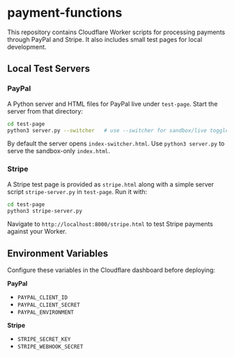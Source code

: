 # payment-functions

This repository contains Cloudflare Worker scripts for processing payments through PayPal and Stripe. It also includes small test pages for local development.

## Local Test Servers

### PayPal

A Python server and HTML files for PayPal live under `test-page`. Start the server from that directory:

```bash
cd test-page
python3 server.py --switcher   # use --switcher for sandbox/live toggle
```

By default the server opens `index-switcher.html`. Use `python3 server.py` to serve the sandbox-only `index.html`.

### Stripe

A Stripe test page is provided as `stripe.html` along with a simple server script `stripe-server.py` in `test-page`.
Run it with:

```bash
cd test-page
python3 stripe-server.py
```

Navigate to `http://localhost:8000/stripe.html` to test Stripe payments against your Worker.

## Environment Variables

Configure these variables in the Cloudflare dashboard before deploying:

**PayPal**
- `PAYPAL_CLIENT_ID`
- `PAYPAL_CLIENT_SECRET`
- `PAYPAL_ENVIRONMENT`

**Stripe**
- `STRIPE_SECRET_KEY`
- `STRIPE_WEBHOOK_SECRET`
